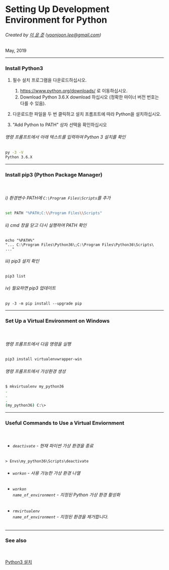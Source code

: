 <!-- $theme: gaia -->

Setting Up Development Environment for Python
=============================================

###### Created by [이 윤 준](https://www.facebook.com/yoonjoon.lee) (yoonjoon.lee@gmail.com)

May, 2019

---

### Install Python3

1.	필수 설치 프로그램을 다운로드하십시오.

	1.	https://www.python.org/downloads/ 로 이동하십시오.
	2.	Download Python 3.6.X download 하십시오 (정확한 마이너 버전 번호는 다를 수 있음).

2.	다운로드한 파일을 두 번 클릭하고 설치 프롬프트에 따라 Python을 설치하십시오.

3.	"Add Python to PATH" 상자 선택을 확인하십시오

###### 명령 프롬프트에서 아래 텍스트를 입력하여 Python 3 설치를 확인

```bash
py -3 -V
Python 3.6.X
```

---

### Install pip3 (Python Package Manager)

<br>

###### i) 환경변수 PATH에 <code>C:\\Program Files\\Scripts</code>를 추가

```bash
set PATH "%PATH;C:\\Program Files\\Scripts"
```

###### ii) cmd 창을 닫고 다시 실행하여 PATH 확인

```
echo "%PATH%"
"... C:\Program Files\Python36\;C:\Program Files\Python36\Scripts\ ..."
```

###### iii) pip3 설치 확인

```
pip3 list
```

###### iv) 필요하면 pip3 업데이트

```
py -3 -m pip install --upgrade pip
```

---

### Set Up a Virtual Environment on Windows

<br>

###### 명령 프롬프트에서 다음 명령을 실행

```bash
pip3 install virtualenvwrapper-win
```

###### 명령 프롬프트에서 가상환경 생성

```bash
$ mkvirtualenv my_python36
.
.
.
(my_python36) C:\>
```

---

### Useful Commands to Use a Virtual Enviornment

<br>

-	###### <code>deactivate</code> - 현재 파이썬 가상 환경을 종료

```
> Envs\my_python36\Scripts\deactivate
```

-	###### <code>workon</code> - 사용 가능한 가상 환경 나열
-	###### <code>workon name_of_environment</code> - 지정된 Python 가상 환경 활성화
-	###### <code>rmvirtualenv name_of_environment</code> - 지정된 환경을 제거합니다.

---

### See also

<br>

[Python3 설치](https://github.com/YoonJoon/AboutDjango/blob/master/developmentEnvironment.md)

